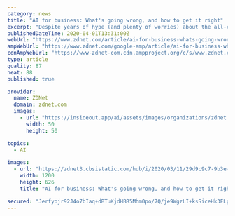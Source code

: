 ```yaml
---
category: news
title: "AI for business: What's going wrong, and how to get it right"
excerpt: "Despite years of hype (and plenty of worries) about the all-conquering power of Artificial Intelligence (AI), there still remains a significant gap between the promise of AI and its reality for business. Tech firms have pitched AI's capabilities for years, but for most organisations, the benefits of AI remain elusive. It's hard to gauge the ..."
publishedDateTime: 2020-04-01T13:31:00Z
webUrl: "https://www.zdnet.com/article/ai-for-business-whats-going-wrong-and-how-to-get-it-right/"
ampWebUrl: "https://www.zdnet.com/google-amp/article/ai-for-business-whats-going-wrong-and-how-to-get-it-right/"
cdnAmpWebUrl: "https://www-zdnet-com.cdn.ampproject.org/c/s/www.zdnet.com/google-amp/article/ai-for-business-whats-going-wrong-and-how-to-get-it-right/"
type: article
quality: 87
heat: 88
published: true

provider:
  name: ZDNet
  domain: zdnet.com
  images:
    - url: "https://insideout.app/ai/assets/images/organizations/zdnet.com-50x50.jpg"
      width: 50
      height: 50

topics:
  - AI

images:
  - url: "https://zdnet3.cbsistatic.com/hub/i/2020/03/11/29d9c9c7-9b3e-4238-850d-13abf03f6a22/1-gartner-orgas-want-to-deploy-more-ai.png"
    width: 1200
    height: 626
    title: "AI for business: What's going wrong, and how to get it right"

secured: "Jerfyojr92J4o7bIaq+dBTuKjdHBR5Mhm0po/7Q/je9WgzLI+ksSiceHk3FLphFu+LpyhQmf2vWoiRgQC9dZJ66ol8cdsy0s3j4oAxeIqbJ/Qmm/uanyBaEMtGUbj59o5YcAlgPhcrSHi4ArU36FSAzkVJMv7ANjZRkpQ7wpELlYhWyFnAq7jCPhnw5JVIgd+F44E9n+TvwkpgNM18sLcpdsa6Rjz8SIcsNcRGPHWDjutYR/w1hQoQFVu16zYK8r42BH60m0sTHtioZ6jL+V3dNGHDVi+vjCHgJvdq3bJWzpRSCvxjBeSagxEgHkN6afcC21lK9lNIollRdbLHWok4nAxwZg7n78edz1Ff97E68kJW3gMuVaf5IHnEpIK/Btxq97zuDGzgtfSeusC5NDZlD19+defRADpX6KiQpXJ1yi5/dDSUIzIA9ssLrEGrhpju9xRT7ecFM6a3ARiCoBxcqy4Xh/IYOo+N2WVNOjVKw=;gyodxWCfagCvsdrzI3ia9A=="
---
```



